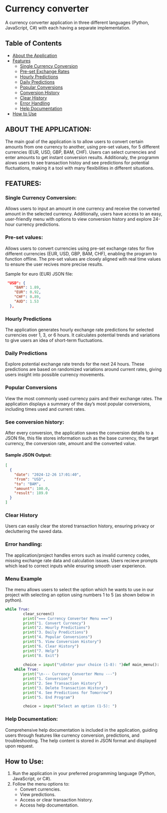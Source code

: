 # Currency converter

A currency converter application in three different languages (Python, JavaScript, C#) with each having a separate implementation.

## Table of Contents

- [About the Application](#about-the-application)
- [Features](#features)
  - [Single Currency Conversion](#single-currency-conversion)
  - [Pre-set Exchange Rates](#pre-set-exchange-rates)
  - [Hourly Predictions](#hourly-predictions)
  - [Daily Predictions](#daily-predictions)
  - [Popular Conversions](#popular-conversions)
  - [Conversion History](#conversion-history)
  - [Clear History](#clear-history)
  - [Error Handling](#error-handling)
  - [Help Documentation](#help-documentation)
- [How to Use](#how-to-use)
    
## ABOUT THE APPLICATION:
The main goal of the application is to allow users to convert certain amounts from one currency to another, using pre-set values, for 5 different currencies (EUR, USD, GBP, BAM, CHF). Users can select currencies and enter amounts to get instant conversion results. Additionaly, the programm alows users to see transaction histoy and see predictions for potential fluctuations, making it a tool with many flexibilities in different situations.

## FEATURES:

### Single Currency Conversion:
Allows users to input an amount in one currency and receive the converted amount in the selected currency. Additionally, users have access to an easy, user-friendly menu with options to view conversion history and explore 24-hour currency predictions.
    
### Pre-set values:
Allows users to convert currencies using pre-set exchange rates for five different currencies (EUR, USD, GBP, BAM, CHF), enabling the program to function offline. The pre-set values are closely aligned with real time values to ensure the user recives more precise results. 

Sample for euro (EUR) JSON file:
```json
 "USD": {
    "BAM": 1.89,
    "EUR": 0.92,
    "CHF": 0.89,
    "AUD": 1.53
  },
```
### Hourly Predictions
The application generates hourly exchange rate predictions for selected currencies over 1, 3, or 6 hours. It calculates potential trends and variations to give users an idea of short-term fluctuations.

### Daily Predictions
Explore potential exchange rate trends for the next 24 hours. These predictions are based on randomized variations around current rates, giving users insight into possible currency movements.

### Popular Conversions
View the most commonly used currency pairs and their exchange rates. The application displays a summary of the day’s most popular conversions, including times used and current rates.

### See conversion history:
After every conversion, the application saves the conversion details to a JSON file, this file stores information such as the base currency, the target currency, the conversion rate, amount and the converted value.
   
#### Sample JSON Output:

```json
[
  {
    "date": "2024-12-26 17:01:40",
    "from": "USD",
    "to": "BAM",
    "amount": 100.0,
    "result": 189.0
  }
]
```

### Clear History
Users can easily clear the stored transaction history, ensuring privacy or decluttering the saved data.

### Error handling:
The application/project handles errors such as invalid currency codes, missing exchange rate data and calculation issues. Users recieve prompts which lead to correct inputs while ensuring smooth user experience.

### Menu Example
The menu allows users to select the option which he wants to use in our project with selecting an option using numbers 1 to 5 (as shown below in python).
  
```python
while True:
        clear_screen()
        print("=== Currency Converter Menu ===")
        print("1. Convert Currency")
        print("2. Hourly Predictions")
        print("3. Daily Predictions")
        print("4. Popular Conversions")
        print("5. View Conversion History")
        print("6. Clear History")
        print("7. Help")
        print("8. Exit")
        
        choice = input("\nEnter your choice (1-8): ")def main_menu():
    while True:
        print("\n--- Currency Converter Menu ---")
        print("1. Conversion")
        print("2. See Transaction History")
        print("3. Delete Transaction History")
        print("4. See Predictions for Tomorrow")
        print("5. End Program")

        choice = input("Select an option (1-5): ")
```
### Help Documentation:
Comprehensive help documentation is included in the application, guiding users through features like currency conversion, predictions, and troubleshooting. The help content is stored in JSON format and displayed upon request.

## How to Use:
1. Run the application in your preferred programming language (Python, JavaScript, or C#).
2. Follow the menu options to:
    - Convert currencies.
    - View predictions.
    - Access or clear transaction history.
    - Access help documentation.
